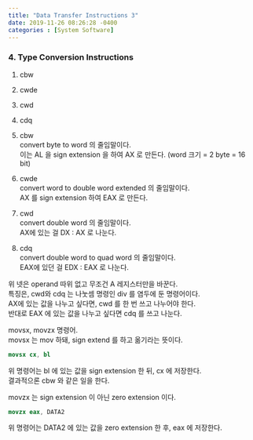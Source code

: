 ```yaml
---
title: "Data Transfer Instructions 3"
date: 2019-11-26 08:26:28 -0400
categories : [System Software]
---
```


### 4. Type Conversion Instructions

1. cbw
2. cwde
3. cwd
4. cdq

1. cbw  
convert byte to word 의 줄임말이다.  
이는 AL 을 sign extension 을 하여 
AX 로 만든다. (word 크기 = 2 byte = 16 bit)

2. cwde  
convert word to double word extended 의 줄임말이다.  
AX 를 sign extension 하여 
EAX 로 만든다.

3. cwd   
convert double word 의 줄임말이다.  
AX에 있는 걸 DX : AX 로 나눈다.  

4. cdq  
convert double word to quad word 의 줄임말이다.  
EAX에 있던 걸 EDX : EAX 로 나눈다.  


위 넷은 operand 따위 없고 무조건 A 레지스터만을 바꾼다.  
특징은, cwd와 cdq 는 나눗셈 명령인 div 를 염두에 둔 명령어이다.  
AX에 있는 값을 나누고 싶다면, cwd 를 한 번 쓰고 나누어야 한다.  
반대로 EAX 에 있는 값을 나누고 싶다면 cdq 를 쓰고 나눈다.  
  
  
  
movsx, movzx 명령어.  
movsx 는 mov 하돼, sign extend 를 하고 옮기라는 뜻이다.  
```nasm
movsx cx, bl
```
위 명령어는 bl 에 있는 값을 sign extension 한 뒤, cx 에 저장한다.  
결과적으론 cbw 와 같은 일을 한다.  

movzx 는 sign extension 이 아닌 zero extension 이다.  
```nasm
movzx eax, DATA2
``` 
위 명령어는 DATA2 에 있는 값을 zero extension 한 후, eax 에 저장한다.  
